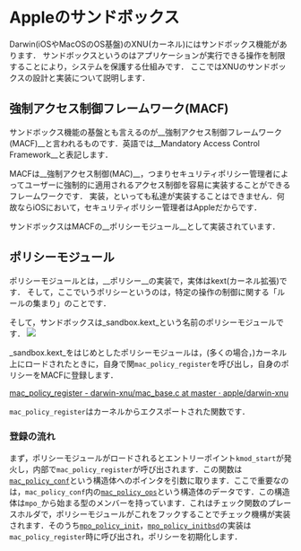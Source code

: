 # Appleのサンドボックス

Darwin(iOSやMacOSのOS基盤)のXNU(カーネル)にはサンドボックス機能があります．
サンドボックスというのはアプリケーションが実行できる操作を制限することにより，システムを保護する仕組みです．
ここではXNUのサンドボックスの設計と実装について説明します．

## 強制アクセス制御フレームワーク(MACF)

サンドボックス機能の基盤とも言えるのが__強制アクセス制御フレームワーク(MACF)__と言われるものです．英語では__Mandatory Access Control Framework__と表記します．

MACFは__強制アクセス制御(MAC)__，つまりセキュリティポリシー管理者によってユーザーに強制的に適用されるアクセス制御を容易に実装することができるフレームワークです．
実装，といっても私達が実装することはできません．何故ならiOSにおいて，セキュリティポリシー管理者はAppleだからです．

サンドボックスはMACFの__ポリシーモジュール__として実装されています．

## ポリシーモジュール

ポリシーモジュールとは，__ポリシー__の実装で，実体はkext(カーネル拡張)です．
そして，ここでいうポリシーというのは，特定の操作の制御に関する「ルールの集まり」のことです．

そして，サンドボックスは_sandbox.kext_という名前のポリシーモジュールです．
![](https://tva1.sinaimg.cn/large/007S8ZIlgy1ggivspc3dij326y05qabd.jpg)

_sandbox.kext_をはじめとしたポリシーモジュールは，(多くの場合，)カーネル上にロードされたときに，自身で関`mac_policy_register`を呼び出し，自身のポリシーをMACFに登録します．

[mac_policy_register - darwin-xnu/mac_base.c at master · apple/darwin-xnu](https://github.com/apple/darwin-xnu/blob/master/security/mac_base.c#L641) 

`mac_policy_register`はカーネルからエクスポートされた関数です．

### 登録の流れ

まず，ポリシーモジュールがロードされるとエントリーポイント`kmod_start`が発火し，内部で`mac_policy_register`が呼び出されます．この関数は[`mac_policy_conf`](https://github.com/apple/darwin-xnu/blob/master/security/mac_policy.h#L6708)という構造体へのポインタを引数に取ります．ここで重要なのは，`mac_policy_conf`内の[`mac_policy_ops`](https://github.com/apple/darwin-xnu/blob/master/security/mac_policy.h#L6292)という構造体のデータです．この構造体は`mpo_`から始まる型のメンバーを持っています．これはチェック関数のプレースホルダで，ポリシーモジュールがこれをフックすることでチェック機構が実装されます．そのうち[`mpo_policy_init`](https://github.com/apple/darwin-xnu/blob/master/security/mac_base.c#L778)，[`mpo_policy_initbsd`](https://github.com/apple/darwin-xnu/blob/master/security/mac_base.c#L782)の実装は`mac_policy_register`時に呼び出され，ポリシーを初期化します．

